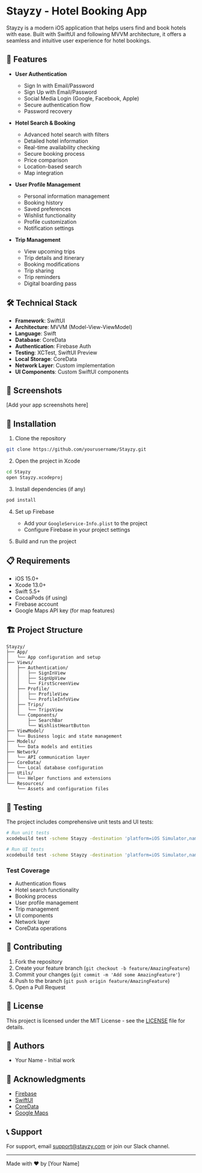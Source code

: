 # Stayzy - Hotel Booking App

Stayzy is a modern iOS application that helps users find and book hotels with ease. Built with SwiftUI and following MVVM architecture, it offers a seamless and intuitive user experience for hotel bookings.

## 🌟 Features

- **User Authentication**
  - Sign In with Email/Password
  - Sign Up with Email/Password
  - Social Media Login (Google, Facebook, Apple)
  - Secure authentication flow
  - Password recovery

- **Hotel Search & Booking**
  - Advanced hotel search with filters
  - Detailed hotel information
  - Real-time availability checking
  - Secure booking process
  - Price comparison
  - Location-based search
  - Map integration

- **User Profile Management**
  - Personal information management
  - Booking history
  - Saved preferences
  - Wishlist functionality
  - Profile customization
  - Notification settings

- **Trip Management**
  - View upcoming trips
  - Trip details and itinerary
  - Booking modifications
  - Trip sharing
  - Trip reminders
  - Digital boarding pass

## 🛠 Technical Stack

- **Framework**: SwiftUI
- **Architecture**: MVVM (Model-View-ViewModel)
- **Language**: Swift
- **Database**: CoreData
- **Authentication**: Firebase Auth
- **Testing**: XCTest, SwiftUI Preview
- **Local Storage**: CoreData
- **Network Layer**: Custom implementation
- **UI Components**: Custom SwiftUI components

## 📱 Screenshots

[Add your app screenshots here]

## 🔧 Installation

1. Clone the repository
```bash
git clone https://github.com/yourusername/Stayzy.git
```

2. Open the project in Xcode
```bash
cd Stayzy
open Stayzy.xcodeproj
```

3. Install dependencies (if any)
```bash
pod install
```

4. Set up Firebase
   - Add your `GoogleService-Info.plist` to the project
   - Configure Firebase in your project settings

5. Build and run the project

## 📋 Requirements

- iOS 15.0+
- Xcode 13.0+
- Swift 5.5+
- CocoaPods (if using)
- Firebase account
- Google Maps API key (for map features)

## 🏗 Project Structure

```
Stayzy/
├── App/
│   └── App configuration and setup
├── Views/
│   ├── Authentication/
│   │   ├── SignInView
│   │   ├── SignUpView
│   │   └── FirstScreenView
│   ├── Profile/
│   │   ├── ProfileView
│   │   └── ProfileInfoView
│   ├── Trips/
│   │   └── TripsView
│   └── Components/
│       ├── SearchBar
│       └── WishlistHeartButton
├── ViewModel/
│   └── Business logic and state management
├── Models/
│   └── Data models and entities
├── Network/
│   └── API communication layer
├── CoreData/
│   └── Local database configuration
├── Utils/
│   └── Helper functions and extensions
└── Resources/
    └── Assets and configuration files
```

## 🧪 Testing

The project includes comprehensive unit tests and UI tests:

```bash
# Run unit tests
xcodebuild test -scheme Stayzy -destination 'platform=iOS Simulator,name=iPhone 14'

# Run UI tests
xcodebuild test -scheme Stayzy -destination 'platform=iOS Simulator,name=iPhone 14' -only-testing:StayzyUITests
```

### Test Coverage
- Authentication flows
- Hotel search functionality
- Booking process
- User profile management
- Trip management
- UI components
- Network layer
- CoreData operations

## 🤝 Contributing

1. Fork the repository
2. Create your feature branch (`git checkout -b feature/AmazingFeature`)
3. Commit your changes (`git commit -m 'Add some AmazingFeature'`)
4. Push to the branch (`git push origin feature/AmazingFeature`)
5. Open a Pull Request

## 📄 License

This project is licensed under the MIT License - see the [LICENSE](LICENSE) file for details.

## 👥 Authors

- Your Name - Initial work

## 🙏 Acknowledgments

- [Firebase](https://firebase.google.com/)
- [SwiftUI](https://developer.apple.com/xcode/swiftui/)
- [CoreData](https://developer.apple.com/documentation/coredata)
- [Google Maps](https://developers.google.com/maps)

## 📞 Support

For support, email support@stayzy.com or join our Slack channel.

---

Made with ❤️ by [Your Name] 